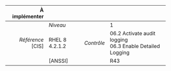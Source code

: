 
|           À implémenter    |    |    |    |
|----------------:|:---|---:|:---|
|                 |*Niveau*|| 1 |
|*Référence* [CIS]| RHEL 8 4.2.1.2 |*Contrôle*| 06.2 Activate audit logging<br>06.3 Enable Detailed Logging |
|                 |[ANSSI] || R43 |

